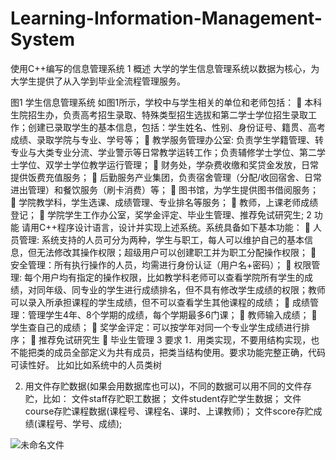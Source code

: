 # Learning-Information-Management-System
使用C++编写的信息管理系统
1	概述
大学的学生信息管理系统以数据为核心，为大学生提供了从入学到毕业全流程管理服务。
 
图1 学生信息管理系统
如图1所示，学校中与学生相关的单位和老师包括：
	本科生院招生办，负责高考招生录取、特殊类型招生选拔和第二学士学位招生录取工作；创建已录取学生的基本信息，包括：学生姓名、性别、身份证号、籍贯、高考成绩、录取学院与专业、学号等；
	教学服务管理办公室: 负责学生学籍管理、转专业与大类专业分流、学业警示等日常教学运转工作；负责辅修学士学位、第二学士学位、双学士学位教学运行管理；
	财务处，学杂费收缴和奖贷金发放，日常提供饭费充值服务；
	后勤服务产业集团，负责宿舍管理（分配/收回宿舍、日常进出管理）和餐饮服务（刷卡消费）等；
	图书馆，为学生提供图书借阅服务；
	学院教学科，学生选课、成绩管理、专业排名等服务；
	教师，上课老师成绩登记；
	学院学生工作办公室，奖学金评定、毕业生管理、推荐免试研究生;
2	功能
请用C++程序设计语言，设计并实现上述系统。系统具备如下基本功能：
	人员管理: 系统支持的人员可分为两种，学生与职工，每人可以维护自己的基本信息，但无法修改其操作权限；超级用户可以创建职工并为职工分配操作权限；
	安全管理：所有执行操作的人员，均需进行身份认证（用户名+密码）；
	权限管理: 每个用户均有指定的操作权限，比如教学科老师可以查看学院所有学生的成绩，对同年级、同专业的学生进行成绩排名，但不具有修改学生成绩的权限；教师可以录入所承担课程的学生成绩，但不可以查看学生其他课程的成绩；
	成绩管理：管理学生4年、8个学期的成绩，每个学期最多6门课；
	教师输入成绩；
	学生查自己的成绩；
	奖学金评定：可以按学年对同一个专业学生成绩进行排序；
	推荐免试研究生
	毕业生管理
3	要求
1．用类实现，不要用结构实现，也不能把类的成员全部定义为共有成员，把类当结构使用。要求功能完整正确，代码可读性好。
比如比如系统中的人员类树
 

2. 用文件存贮数据(如果会用数据库也可以)，不同的数据可以用不同的文件存贮，比如：
文件staff存贮职工数据；
文件student存贮学生数据；
文件course存贮课程数据(课程号、课程名、课时、上课教师)；
文件score存贮成绩(课程号、学号、成绩);


![未命名文件](https://github.com/user-attachments/assets/bcc12a3e-0b3a-47e5-bfa1-517237066587)

